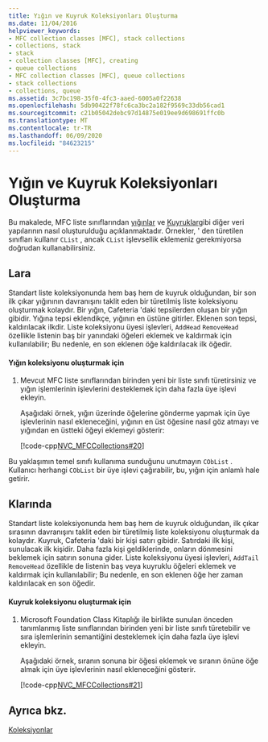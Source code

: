 ```yaml
---
title: Yığın ve Kuyruk Koleksiyonları Oluşturma
ms.date: 11/04/2016
helpviewer_keywords:
- MFC collection classes [MFC], stack collections
- collections, stack
- stack
- collection classes [MFC], creating
- queue collections
- MFC collection classes [MFC], queue collections
- stack collections
- collections, queue
ms.assetid: 3c7bc198-35f0-4fc3-aaed-6005a0f22638
ms.openlocfilehash: 5db90422f78fc6ca3bc2a182f9569c33db56cad1
ms.sourcegitcommit: c21b05042debc97d14875e019ee9d698691ffc0b
ms.translationtype: MT
ms.contentlocale: tr-TR
ms.lasthandoff: 06/09/2020
ms.locfileid: "84623215"
---
```

# <a name="creating-stack-and-queue-collections"></a>Yığın ve Kuyruk Koleksiyonları Oluşturma

Bu makalede, MFC liste sınıflarından [yığınlar](#_core_stacks) ve [Kuyruklar](#_core_queues)gibi diğer veri yapılarının nasıl oluşturulduğu açıklanmaktadır. Örnekler, ' den türetilen sınıfları kullanır `CList` , ancak `CList` işlevsellik eklemeniz gerekmiyorsa doğrudan kullanabilirsiniz.

## <a name="stacks"></a><a name="_core_stacks"></a>Lara

Standart liste koleksiyonunda hem baş hem de kuyruk olduğundan, bir son ilk çıkar yığınının davranışını taklit eden bir türetilmiş liste koleksiyonu oluşturmak kolaydır. Bir yığın, Cafeteria 'daki tepsilerden oluşan bir yığın gibidir. Yığına tepsi eklendikçe, yığının en üstüne gitirler. Eklenen son tepsi, kaldırılacak ilkdir. Liste koleksiyonu üyesi işlevleri, `AddHead` `RemoveHead` özellikle listenin baş bir yanındaki öğeleri eklemek ve kaldırmak için kullanılabilir; Bu nedenle, en son eklenen öğe kaldırılacak ilk öğedir.

#### <a name="to-create-a-stack-collection"></a>Yığın koleksiyonu oluşturmak için

1. Mevcut MFC liste sınıflarından birinden yeni bir liste sınıfı türetirsiniz ve yığın işlemlerinin işlevlerini desteklemek için daha fazla üye işlevi ekleyin.

   Aşağıdaki örnek, yığın üzerinde öğelerine gönderme yapmak için üye işlevlerinin nasıl ekleneceğini, yığının en üst öğesine nasıl göz atmayı ve yığından en üstteki öğeyi eklemeyi gösterir:

   [!code-cpp[NVC_MFCCollections#20](codesnippet/cpp/creating-stack-and-queue-collections_1.h)]

Bu yaklaşımın temel sınıfı kullanıma sunduğunu unutmayın `CObList` . Kullanıcı herhangi `CObList` bir üye işlevi çağırabilir, bu, yığın için anlamlı hale getirir.

## <a name="queues"></a><a name="_core_queues"></a>Klarında

Standart liste koleksiyonunda hem baş hem de kuyruk olduğundan, ilk çıkar sırasının davranışını taklit eden bir türetilmiş liste koleksiyonu oluşturmak da kolaydır. Kuyruk, Cafeteria 'daki bir kişi satırı gibidir. Satırdaki ilk kişi, sunulacak ilk kişidir. Daha fazla kişi geldiklerinde, onların dönmesini beklemek için satırın sonuna gider. Liste koleksiyonu üyesi işlevleri, `AddTail` `RemoveHead` özellikle de listenin baş veya kuyruklu öğeleri eklemek ve kaldırmak için kullanılabilir; Bu nedenle, en son eklenen öğe her zaman kaldırılacak en son öğedir.

#### <a name="to-create-a-queue-collection"></a>Kuyruk koleksiyonu oluşturmak için

1. Microsoft Foundation Class Kitaplığı ile birlikte sunulan önceden tanımlanmış liste sınıflarından birinden yeni bir liste sınıfı türetebilir ve sıra işlemlerinin semantiğini desteklemek için daha fazla üye işlevi ekleyin.

   Aşağıdaki örnek, sıranın sonuna bir öğesi eklemek ve sıranın önüne öğe almak için üye işlevlerinin nasıl ekleneceğini gösterir.

   [!code-cpp[NVC_MFCCollections#21](codesnippet/cpp/creating-stack-and-queue-collections_2.h)]

## <a name="see-also"></a>Ayrıca bkz.

[Koleksiyonlar](collections.md)
